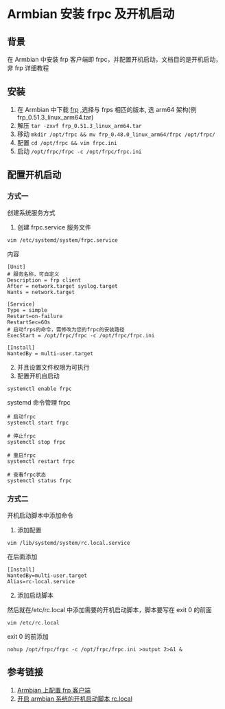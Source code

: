 # Armbian 安装 frpc 及开机启动

## 背景

在 Armbian 中安装 frp 客户端即 frpc，并配置开机启动，文档目的是开机启动，非 frp 详细教程

## 安装

1. 在 Armbian 中下载 [frp](https://github.com/fatedier/frp/releases) ,选择与 frps 相匹的版本, 选 arm64 架构(例 frp_0.51.3_linux_arm64.tar)
2. 解压 `tar -zxvf frp_0.51.3_linux_arm64.tar`
3. 移动 `mkdir /opt/frpc && mv frp_0.48.0_linux_arm64/frpc /opt/frpc/`
4. 配置 `cd /opt/frpc && vim frpc.ini`
5. 启动 `/opt/frpc/frpc -c /opt/frpc/frpc.ini`

## 配置开机启动

### 方式一

创建系统服务方式

1. 创建 frpc.service 服务文件

```
vim /etc/systemd/system/frpc.service
```

内容

```
[Unit]
# 服务名称，可自定义
Description = frp client
After = network.target syslog.target
Wants = network.target

[Service]
Type = simple
Restart=on-failure
RestartSec=60s
# 启动frps的命令，需修改为您的frpc的安装路径
ExecStart = /opt/frpc/frpc -c /opt/frpc/frpc.ini

[Install]
WantedBy = multi-user.target
```

2. 并且设置文件权限为可执行
3. 配置开机自启动

```
systemctl enable frpc
```

systemd 命令管理 frpc

```
# 启动frpc
systemctl start frpc

# 停止frpc
systemctl stop frpc

# 重启frpc
systemctl restart frpc

# 查看frpc状态
systemctl status frpc
```

### 方式二

开机启动脚本中添加命令

1. 添加配置

```
vim /lib/systemd/system/rc.local.service
```

在后面添加

```
[Install]
WantedBy=multi-user.target
Alias=rc-local.service
```

2. 添加启动脚本

然后就在/etc/rc.local 中添加需要的开机启动脚本，脚本要写在 exit 0 的前面

```
vim /etc/rc.local
```

exit 0 的前添加

```
nohup /opt/frpc/frpc -c /opt/frpc/frpc.ini >output 2>&1 &

```

## 参考链接

1. [Armbian 上配置 frp 客户端](https://www.erballoon.vip/2023/03/23/armbianspzfrpkhd/)
2. [开启 armbian 系统的开机启动脚本 rc.local](https://www.right.com.cn/forum/thread-352044-1-1.html)
